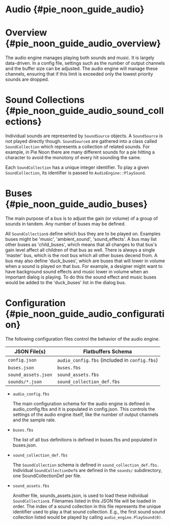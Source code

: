 Audio {#pie_noon_guide_audio}
=====

# Overview {#pie_noon_guide_audio_overview}

The audio engine manages playing both sounds and music.  It is largely
data-driven.  In a config file, settings such as the number of output channels
and the buffer size can be adjusted.  The audio engine will manage these
channels, ensuring that if this limit is exceeded only the lowest priority
sounds are dropped.

# Sound Collections {#pie_noon_guide_audio_sound_collections}

Individual sounds are represented by `SoundSource` objects.  A `SoundSource` is
not played directly though.  `SoundSource`s are gathered into a class called
`SoundCollection` which represents a collection of related sounds.  For
example, in Pie Noon there are many different sounds for a pie hitting a
character to avoid the monotony of every hit sounding the same.

Each `SoundCollection` has a unique integer identifier.  To play a given
`SoundCollection`, its identifier is passed to `AudioEngine::PlaySound`.

# Buses {#pie_noon_guide_audio_buses}

The main purpose of a bus is to adjust the gain (or volume) of a group of
sounds in tandem.  Any number of buses may be defined.

All `SoundCollection`s define which bus they are to be played on.  Examples
buses might be 'music', 'ambient_sound', 'sound_effects'.  A bus may list other
buses as 'child_buses', which means that all changes to that bus's gain level
affect all children of that bus as well.  There is always a single 'master'
bus, which is the root bus which all other buses decend from.  A bus may also
define 'duck_buses', which are buses that will lower in volume when a sound is
played on that bus.  For example, a designer might want to have background
sound effects and music lower in volume when an important dialog is playing.
To do this the sound effect and music buses would be added to the 'duck_buses'
list in the dialog bus.

# Configuration {#pie_noon_guide_audio_configuration}

The following configuration files control the behavior of the audio engine.

| JSON File(s)                 | Flatbuffers Schema                            |
|------------------------------|-----------------------------------------------|
| `config.json`                | `audio_config.fbs` (included in `config.fbs`) |
| `buses.json`                 | `buses.fbs`                                   |
| `sound_assets.json`          | `sound_assets.fbs`                            |
| `sounds/*.json`              | `sound_collection_def.fbs`                    |

* `audio_config.fbs`

  The main configuration schema for the audio engine is defined in
  audio_config.fbs and it is populated in config.json.  This controls the
  settings of the audio engine itself, like the number of output channels and
  the sample rate.

* `buses.fbs`

  The list of all bus definitions is defined in buses.fbs and populated in
  buses.json.

* `sound_collection_def.fbs`

  The `SoundCollection` schema is defined in `sound_collection_def.fbs.`
  Individual `SoundCollectionDef`s are defined in the `sounds/` subdirectory,
  one SoundCollectionDef per file.

* `sound_assets.fbs`

  Another file, sounds_assets.json, is used to load these individual
  `SoundCollection`s.  Filenames listed in this JSON file will be loaded in
  order.  The index of a sound collection in this file represents the unique
  identifier used to play a that sound collection.   E.g., the first sound
  sound collection listed would be played by calling
  `audio_engine.PlaySound(0)`.
